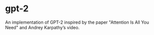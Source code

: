 # gpt-2
An implementation of GPT-2 inspired by the paper "Attention Is All You Need" and Andrey Karpathy’s video.
